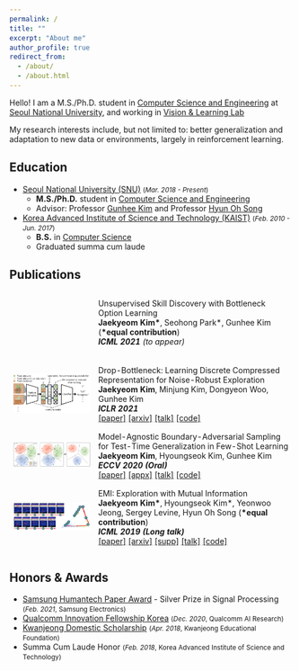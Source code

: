 ```yaml
---
permalink: /
title: ""
excerpt: "About me"
author_profile: true
redirect_from: 
  - /about/
  - /about.html
---
```


Hello! I am a M.S./Ph.D. student in [Computer Science and Engineering](https://cse.snu.ac.kr/en) at [Seoul National University](http://en.snu.ac.kr/), and working in [Vision & Learning Lab](http://vision.snu.ac.kr/)

My research interests include, but not limited to: better generalization and adaptation to new data or environments, largely in reinforcement learning.

## Education

* [Seoul National University (SNU)](http://en.snu.ac.kr/) <small>(*Mar. 2018 - Present*)</small>
  * **M.S./Ph.D.** student in [Computer Science and Engineering](https://cse.snu.ac.kr/en)
  * Advisor: Professor [Gunhee Kim](http://vision.snu.ac.kr/gunhee/) and Professor [Hyun Oh Song](http://mllab.snu.ac.kr/hyunoh/)
* [Korea Advanced Institute of Science and Technology (KAIST)](https://www.kaist.ac.kr/en/) <small>(*Feb. 2010 - Jun. 2017*)</small>
  * **B.S.** in [Computer Science](https://cs.kaist.ac.kr/)
  * Graduated summa cum laude

## Publications

<table class="no-border" style="border-spacing: 0 0.8em; border-collapse: separate;">
  <tbody>
    <tr>
      <td width="30%">
      </td>
      <td width="70%">
        <span class="inner-title">Unsupervised Skill Discovery with Bottleneck Option Learning</span>
        <br/>
        <strong>Jaekyeom Kim*</strong>, Seohong Park*, Gunhee Kim (<strong>*equal contribution</strong>)
        <br/>
        <i><strong>ICML 2021</strong> (to appear)</i>
        <br/>
        <br/>
      </td>
    </tr>
    <tr>
      <td width="30%">
        <img src="/images/publications/db_thumbnail.jpg" />
      </td>
      <td width="70%">
        <span class="inner-title">Drop-Bottleneck: Learning Discrete Compressed Representation for Noise-Robust Exploration</span>
        <br/>
        <strong>Jaekyeom Kim</strong>, Minjung Kim, Dongyeon Woo, Gunhee Kim
        <br/>
        <i><strong>ICLR 2021</strong></i>
        <br/>
        <a href="https://openreview.net/pdf?id=1rxHOBjeDUW">[paper]</a>
        <a href="https://arxiv.org/abs/2103.12300">[arxiv]</a>
        <a href="https://iclr.cc/virtual/2021/poster/3127">[talk]</a>
        <a href="https://github.com/jaekyeom/drop-bottleneck">[code]</a>
        <br/>
      </td>
    </tr>
    <tr>
      <td width="30%">
        <img src="/images/publications/mabas_thumbnail.jpg" />
      </td>
      <td width="70%">
        <span class="inner-title">Model-Agnostic Boundary-Adversarial Sampling for Test-Time Generalization in Few-Shot Learning</span>
        <br/>
        <strong>Jaekyeom Kim</strong>, Hyoungseok Kim, Gunhee Kim
        <br/>
        <i><strong>ECCV 2020 (Oral)</strong></i>
        <br/>
        <a href="https://www.ecva.net/papers/eccv_2020/papers_ECCV/papers/123460579.pdf">[paper]</a>
        <a href="https://drive.google.com/uc?id=1LhdzmuHBxOOoxrJYf9nR4pVOTOhyX_K4">[appx]</a>
        <a href="https://www.youtube.com/watch?v=XueZpAMsaOU">[talk]</a>
        <a href="https://github.com/jaekyeom/MABAS">[code]</a>
        <br/>
      </td>
    </tr>
    <tr>
      <td width="30%">
        <img src="/images/publications/emi_thumbnail.jpg" />
      </td>
      <td width="70%">
        <span class="inner-title">EMI: Exploration with Mutual Information</span>
        <br/>
        <strong>Jaekyeom Kim*</strong>, Hyoungseok Kim*, Yeonwoo Jeong, Sergey Levine, Hyun Oh Song (<strong>*equal contribution</strong>)
        <br/>
        <i><strong>ICML 2019 (Long talk)</strong></i>
        <br/>
        <a href="http://proceedings.mlr.press/v97/kim19a/kim19a.pdf">[paper]</a>
        <a href="https://arxiv.org/abs/1810.01176">[arxiv]</a>
        <a href="http://proceedings.mlr.press/v97/kim19a/kim19a-supp.pdf">[supp]</a>
        <a href="https://www.videoken.com/embed/v-W4JSWUX28?tocitem=61">[talk]</a>
        <a href="https://github.com/snu-mllab/EMI">[code]</a>
      </td>
    </tr>
  </tbody>
</table>

## Honors & Awards

* [Samsung Humantech Paper Award](https://humantech.samsung.com/saitext/index.jsp) - Silver Prize in Signal Processing <small>(*Feb. 2021*, Samsung Electronics)</small>
* [Qualcomm Innovation Fellowship Korea](https://www.qualcomm.com/research/research/university-relations/innovation-fellowship/2020-south-korea) <small>(*Dec. 2020*, Qualcomm AI Research)</small>
* [Kwanjeong Domestic Scholarship](http://www.ikef.or.kr/) <small>(*Apr. 2018*, Kwanjeong Educational Foundation)</small>
* Summa Cum Laude Honor <small>(*Feb. 2018*, Korea Advanced Institute of Science and Technology)</small>
